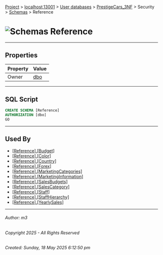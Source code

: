 #### 

[Project](../../../../../index.md) > [localhost,13001](../../../../index.md) > [User databases](../../../index.md) > [PrestigeCars_3NF](../../index.md) > Security > [Schemas](Schemas.md) > Reference

# ![Schemas](../../../../../Images/Schema32.png) Reference

---

## <a name="#properties"></a>Properties

| Property | Value |
|---|---|
| Owner | [dbo](../Users/_dbo.md) |


---

## <a name="#sqlscript"></a>SQL Script

```sql
CREATE SCHEMA [Reference]
AUTHORIZATION [dbo]
GO

```


---

## <a name="#usedby"></a>Used By

* [[Reference].[Budget]](../../Tables/Reference_Budget.md)
* [[Reference].[Color]](../../Tables/Reference_Color.md)
* [[Reference].[Country]](../../Tables/Reference_Country.md)
* [[Reference].[Forex]](../../Tables/Reference_Forex.md)
* [[Reference].[MarketingCategories]](../../Tables/Reference_MarketingCategories.md)
* [[Reference].[MarketingInformation]](../../Tables/Reference_MarketingInformation.md)
* [[Reference].[SalesBudgets]](../../Tables/Reference_SalesBudgets.md)
* [[Reference].[SalesCategory]](../../Tables/Reference_SalesCategory.md)
* [[Reference].[Staff]](../../Tables/Reference_Staff.md)
* [[Reference].[StaffHierarchy]](../../Tables/Reference_StaffHierarchy.md)
* [[Reference].[YearlySales]](../../Tables/Reference_YearlySales.md)


---

###### Author:  m3

###### Copyright 2025 - All Rights Reserved

###### Created: Sunday, 18 May 2025 6:12:50 pm

